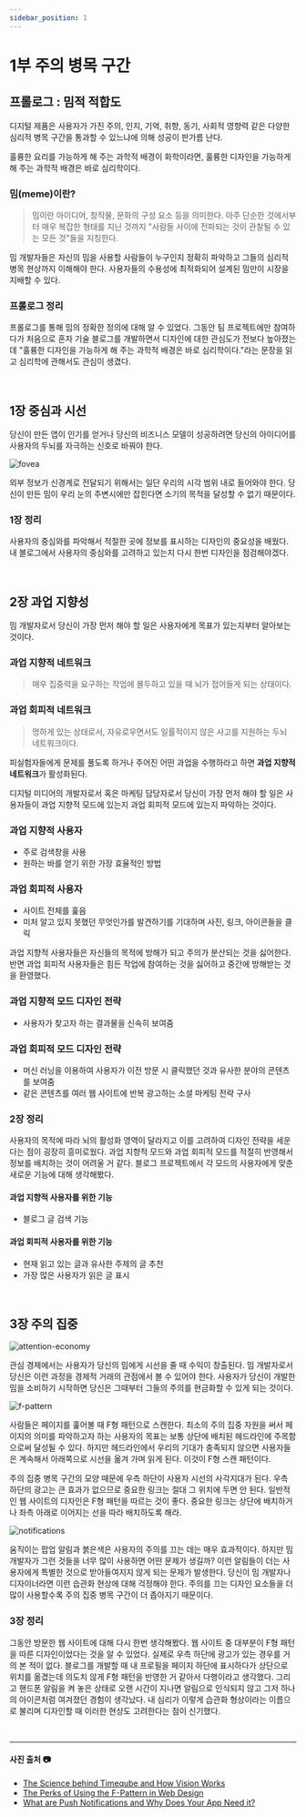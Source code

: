```yaml
---
sidebar_position: 1
---
```


# 1부 주의 병목 구간

## 프롤로그 : 밈적 적합도

디지털 제품은 사용자가 가진 주의, 인지, 기억, 취향, 동기, 사회적 영향력 같은 다양한 심리적 병목 구간을 통과할 수 있느냐에 의해 성공이 판가름 난다.

훌륭한 요리를 가능하게 해 주는 과학적 배경이 화학이라면, 훌륭한 디자인을 가능하게 해 주는 과학적 배경은 바로 심리학이다.

### 밈(meme)이란?

> 밈이란 아이디어, 창작물, 문화의 구성 요소 등을 의미한다. 아주 단순한 것에서부터 매우 복잡한 형태를 지닌 것까지 "사람들 사이에 전파되는 것이 관찰될 수 있는 모든 것"들을 지칭한다.

밈 개발자들은 자신의 밈을 사용할 사람들이 누구인지 정확히 파악하고 그들의 심리적 병목 현상까지 이해해야 한다. 사용자들의 수용성에 최적화되어 설계된 밈만이 시장을 지배할 수 있다.

### 프롤로그 정리

프롤로그를 통해 밈의 정확한 정의에 대해 알 수 있었다. 그동안 팀 프로젝트에만 참여하다가 처음으로 혼자 기술 블로그를 개발하면서 디자인에 대한 관심도가 전보다 높아졌는데 "훌륭한 디자인을 가능하게 해 주는 과학적 배경은 바로 심리학이다."라는 문장을 읽고 심리학에 관해서도 관심이 생겼다.

<br />

## 1장 중심과 시선

당신이 만든 앱이 인기를 얻거나 당신의 비즈니스 모델이 성공하려면 당신의 아이디어를 사용자의 두뇌를 자극하는 신호로 바꿔야 한다.

![fovea](./images/fovea.png)

외부 정보가 신경계로 전달되기 위해서는 일단 우리의 시각 범위 내로 들어와야 한다. 당신이 만든 밈이 우리 눈의 주변시에만 잡힌다면 소기의 목적을 달성할 수 없기 때문이다.

### 1장 정리

사용자의 중심와를 파악해서 적절한 곳에 정보를 표시하는 디자인의 중요성을 배웠다. 내 블로그에서 사용자의 중심와를 고려하고 있는지 다시 한번 디자인을 점검해야겠다.

<br />

## 2장 과업 지향성

밈 개발자로서 당신이 가장 먼저 해야 할 일은 사용자에게 목표가 있는지부터 알아보는 것이다.

### 과업 지향적 네트워크

> 매우 집중력을 요구하는 작업에 몰두하고 있을 때 뇌가 접어들게 되는 상태이다.

### 과업 회피적 네트워크

> 멍하게 있는 상태로서, 자유로우면서도 일률적이지 않은 사고를 지원하는 두뇌 네트워크이다.

피실험자들에게 문제를 풀도록 하거나 주어진 어떤 과업을 수행하라고 하면 **과업 지향적 네트워크**가 활성화된다.

디지털 미디어의 개발자로서 혹은 마케팅 담당자로서 당신이 가장 먼저 해야 할 일은 사용자들이 과업 지향적 모드에 있는지 과업 회피적 모드에 있는지 파악하는 것이다.

### 과업 지향적 사용자

- 주로 검색창을 사용
- 원하는 바를 얻기 위한 가장 효율적인 방법

### 과업 회피적 사용자

- 사이트 전체를 훑음
- 미처 알고 있지 못했던 무엇인가를 발견하기를 기대하며 사진, 링크, 아이콘들을 클릭

과업 지향적 사용자들은 자신들의 목적에 방해가 되고 주의가 분산되는 것을 싫어한다. 반면 과업 회피적 사용자들은 힘든 작업에 참여하는 것을 싫어하고 중간에 방해받는 것을 환영했다.

### 과업 지향적 모드 디자인 전략

- 사용자가 찾고자 하는 결과물을 신속히 보여줌

### 과업 회피적 모드 디자인 전략

- 머신 러닝을 이용하여 사용자가 이전 방문 시 클릭했던 것과 유사한 분야의 콘텐츠를 보여줌
- 같은 콘텐츠를 여러 웹 사이트에 반복 광고하는 소셜 마케팅 전략 구사

### 2장 정리

사용자의 목적에 따라 뇌의 활성화 영역이 달라지고 이를 고려하여 디자인 전략을 세운다는 점이 굉장히 흥미로웠다. 과업 지향적 모드와 과업 회피적 모드를 적절히 반영해서 정보를 배치하는 것이 어려울 거 같다. 블로그 프로젝트에서 각 모드의 사용자에게 맞춘 새로운 기능에 대해 생각해봤다.

#### 과업 지향적 사용자를 위한 기능

- 블로그 글 검색 기능

#### 과업 회피적 사용자를 위한 기능

- 현재 읽고 있는 글과 유사한 주제의 글 추천
- 가장 많은 사용자가 읽은 글 표시

<br />

## 3장 주의 집중

![attention-economy](./images/attention-economy.png)

관심 경제에서는 사용자가 당신의 밈에게 시선을 줄 때 수익이 창출된다. 밈 개발자로서 당신은 이런 과정을 경제적 거래의 관점에서 볼 수 있어야 한다. 사용자가 당신이 개발한 밈을 소비하기 시작하면 당신은 그때부터 그들의 주의를 현금화할 수 있게 되는 것이다.

![f-pattern](./images/f-pattern.png)

사람들은 페이지를 훑어볼 때 F형 패턴으로 스캔한다. 최소의 주의 집중 자원을 써서 페이지의 의미를 파악하고자 하는 사용자의 목표는 보통 상단에 배치된 헤드라인에 주목함으로써 달성될 수 있다. 하지만 헤드라인에서 우리의 기대가 충족되지 않으면 사용자들은 계속해서 아래쪽으로 시선을 옮겨 가며 읽게 된다. 이것이 F형 스캔 패턴이다.

주의 집중 병목 구간의 모양 때문에 우측 하단이 사용자 시선의 사각지대가 된다. 우측 하단의 광고는 큰 효과가 없으므로 중요한 링크는 절대 그 위치에 두면 안 된다. 일반적인 웹 사이트의 디자인은 F형 패턴을 따르는 것이 좋다. 중요한 링크는 상단에 배치하거나 좌측 아래로 이어지는 선을 따라 배치하도록 해라.

![notifications](./images/notifications.png)

움직이는 팝업 알림과 붉은색은 사용자의 주의를 끄는 데는 매우 효과적이다. 하지만 밈 개발자가 그런 것들을 너무 많이 사용하면 어떤 문제가 생길까? 이런 알림들이 더는 사용자에게 특별한 것으로 받아들여지지 않게 되는 문제가 발생한다. 당신이 밈 개발자나 디자이너라면 이런 습관화 현상에 대해 걱정해야 한다. 주의를 끄는 디자인 요소들을 더 많이 사용할수록 주의 집중 병목 구간이 더 좁아지기 때문이다.

### 3장 정리

그동안 방문한 웹 사이트에 대해 다시 한번 생각해봤다. 웹 사이트 중 대부분이 F형 패턴을 따른 디자인이었다는 것을 알 수 있었다. 실제로 우측 하단에 광고가 있는 경우를 거의 본 적이 없다. 블로그를 개발할 때 내 프로필을 페이지 하단에 표시하다가 상단으로 위치를 옮겼는데 의도치 않게 F형 패턴을 반영한 거 같아서 다행이라고 생각했다. 그리고 핸드폰 알림을 켜 놓은 상태로 오랜 시간이 지나면 알림으로 인식되지 않고 그저 하나의 아이콘처럼 여겨졌던 경험이 생각났다. 내 심리가 이렇게 습관화 형상이라는 이름으로 불리며 디자인할 때 이러한 현상도 고려한다는 점이 신기했다.

<br />

<hr />

#### 사진 출처 📷

- [The Science behind Timeqube and How Vision Works](https://timeqube.com/science/the-science-behind-timeqube/)
- [The Perks of Using the F-Pattern in Web Design](https://www.webdesign.org/the-perks-of-using-the-f-pattern-in-web-design.23348.html)
- [What are Push Notifications and Why Does Your App Need it?](https://www.mobileappdaily.com/what-is-push-notification)
